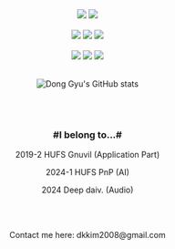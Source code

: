 <div align=center>

<!--
**kimdonggyu2008/kimdonggyu2008** is a ✨ _special_ ✨ repository because its `README.md` (this file) appears on your GitHub profile.

</div>



Here are some ideas to get you started:

- 🔭 Programmer
- 🌱 Producer
- 👯 Audio & Speech AI Engineer

</br>
</br>

### 🛠 Tech Stack

Techs that I've used

<img src="https://img.shields.io/badge/Python-3776AB?style=flat&logo=python&logoColor=white">
<!-- <img src="https://img.shields.io/badge/Java-007396?style=flat&logo=java&logoColor=white"> -->
<img src="https://img.shields.io/badge/C++-00599C?style=flat&logo=c++&logoColor=white">
<img src="https://img.shields.io/badge/C-A8B9CC?style=flat&logo=c&logoColor=white">
</br>
</br>
<img src="https://img.shields.io/badge/PyTorch-EE4C2C?style=flat-square&logo=PyTorch&logoColor=white"/> 
<img src="https://img.shields.io/badge/TensorFlow-FF6F00?style=flat-square&logo=TensorFlow&logoColor=white"/> 
<img src="https://img.shields.io/badge/GoogleColab-F9AB00?style=flat-square&logo=GoogleColab&logoColor=white"/> 
</br>
</br>
<img src="https://img.shields.io/badge/GitHub-181717?style=flat-square&logo=GitHub&logoColor=white"/> 
<img src="https://img.shields.io/badge/Notion-000000?style=flat-square&logo=Notion&logoColor=white"/> 
<img src="https://img.shields.io/badge/Slack-4A154B?style=flat-square&logo=Slack&logoColor=white"/> 

</br>
</br>

![Dong Gyu's GitHub stats](https://github-readme-stats.vercel.app/api?username=kimdonggyu2008&show_icons=true)


</br>
</br>
<h3 align="center"> #I belong to...# </h3>
<p align="center"> 2019-2 HUFS Gnuvil (Application Part)</p>
<p align="center"> 2024-1 HUFS PnP (AI)</p>
<p align="center"> 2024 Deep daiv. (Audio)</p>

</br>
</br>
<p align="center"> Contact me here: dkkim2008@gmail.com</p>

</div>

